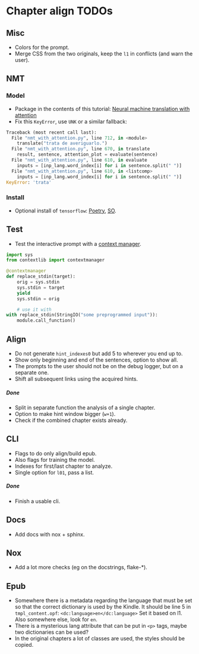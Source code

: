 # Chapter align TODOs

## Misc

* Colors for the prompt.
* Merge CSS from the two originals, keep the `l1` in conflicts (and warn the user).

## NMT

### Model

* Package in the contents of this tutorial:
    [Neural machine translation with attention](https://www.tensorflow.org/tutorials/text/nmt_with_attention)
* Fix this `KeyError`, use `UNK` or a similar fallback:

```python
Traceback (most recent call last):
  File "nmt_with_attention.py", line 712, in <module>
    translate("trata de averiguarlo.")
  File "nmt_with_attention.py", line 670, in translate
    result, sentence, attention_plot = evaluate(sentence)
  File "nmt_with_attention.py", line 610, in evaluate
    inputs = [inp_lang.word_index[i] for i in sentence.split(" ")]
  File "nmt_with_attention.py", line 610, in <listcomp>
    inputs = [inp_lang.word_index[i] for i in sentence.split(" ")]
KeyError: 'trata'
```

### Install

* Optional install of `tensorflow`:
    [Poetry](https://python-poetry.org/docs/pyproject/#extras),
    [SO](https://stackoverflow.com/a/60990574/2237151).

## Test

* Test the interactive prompt with a
    [context manager](https://stackoverflow.com/a/36491341/2237151).

```python
import sys
from contextlib import contextmanager

@contextmanager
def replace_stdin(target):
    orig = sys.stdin
    sys.stdin = target
    yield
    sys.stdin = orig

    # use it with
with replace_stdin(StringIO("some preprogrammed input")):
    module.call_function()
```

## Align

* Do not generate `hint_indexes0` but add 5 to wherever you end up to.
* Show only beginning and end of the sentences, option to show all.
* The prompts to the user should not be on the debug logger,
    but on a separate one.
* Shift all subsequent links using the acquired hints.

##### Done

* Split in separate function the analysis of a single chapter.
* Option to make hint window bigger (`w+1`).
* Check if the combined chapter exists already.

## CLI

* Flags to do only align/build epub.
* Also flags for training the model.
* Indexes for first/last chapter to analyze.
* Single option for `l01`, pass a list.

##### Done

* Finish a usable cli.

## Docs

* Add docs with nox + sphinx.

## Nox

* Add a lot more checks (eg on the docstrings, flake-*).

## Epub

* Somewhere there is a metadata regarding the language that must be set
    so that the correct dictionary is used by the Kindle.
    It should be line 5 in `tmpl_content.opf`:
    `<dc:language>en</dc:language>`
    Set it based on l1.
    Also somewhere else, look for `en`.
* There is a mysterious lang attribute that can be put in `<p>` tags, maybe two
    dictionaries can be used?
* In the original chapters a lot of classes are used,
    the styles should be copied.
